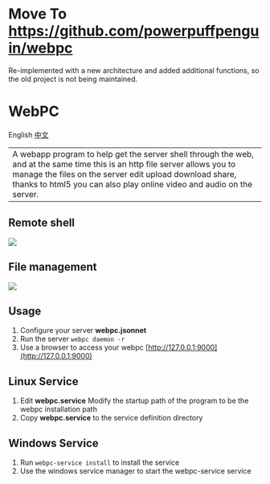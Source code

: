 # Move To https://github.com/powerpuffpenguin/webpc

Re-implemented with a new architecture and added additional functions, so the old project is not being maintained.

# WebPC
English [中文](README-zh-Hant.md)
<table>
<tr>
<td>
  A webapp program to help get the server shell through the web, and at the same time this is an http file server allows you to manage the files on the server edit upload download share, thanks to html5 you can also play online video and audio on the server.
</td>
</tr>
</table>

## Remote shell

![](document/shell.gif)

## File management
![](document/filesystem.gif)

## Usage

1. Configure your server **webpc.jsonnet**
2. Run the server `webpc daemon -r`
3. Use a browser to access your webpc [http://127.0.0.1:9000](http://127.0.0.1:9000)

## Linux Service

1. Edit **webpc.service** Modify the startup path of the program to be the webpc installation path
2. Copy **webpc.service** to the service definition directory

## Windows Service

1. Run `webpc-service install` to install the service
2. Use the windows service manager to start the webpc-service service
